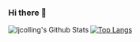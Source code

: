 ### Hi there 👋

<!--
**ljcolling/ljcolling** is a ✨ _special_ ✨ repository because its `README.md` (this file) appears on your GitHub profile.

Here are some ideas to get you started:

- 🔭 I’m currently working on ...
- 🌱 I’m currently learning ...
- 👯 I’m looking to collaborate on ...
- 🤔 I’m looking for help with ...
- 💬 Ask me about ...
- 📫 How to reach me: ...
- 😄 Pronouns: ...
- ⚡ Fun fact: ...
-->


<img align="left" alt="ljcolling's Github Stats" src="https://github-readme-stats.vercel.app/api?username=ljcolling&show_icons=true&hide_border=true" />

[![Top Langs](https://github-readme-stats.vercel.app/api/top-langs/?username=ljcolling&layout=compact)](https://github.com/ljcolling/github-readme-stats)
